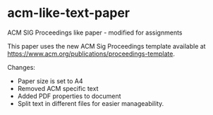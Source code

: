 # acm-like-text-paper
ACM SIG Proceedings like paper - modified for assignments

This paper uses the new ACM Sig Proceedings template available at https://www.acm.org/publications/proceedings-template.

Changes:
- Paper size is set to A4
- Removed ACM specific text
- Added PDF properties to document
- Split text in different files for easier manageability. 

